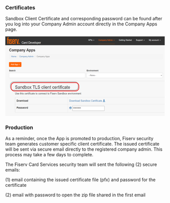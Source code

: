 
### Certificates

Sandbox Client Certificate and corresponding password can be found after you log into your Company Admin account directly in the Company Apps page.

![sandbox-client-certificate.png](assets/images/sandbox-client-certificate.png)



 

### Production

As a reminder, once the App is promoted to production, Fiserv security team generates customer specific client certificate. The issued certificate will be sent via secure email directly to the registered company admin. This process may take a few days to complete. 

The Fiserv Card Services security team will sent the following (2) secure emails:

(1) email containing the issued certificate file (pfx) and password for the certificate

(2) email with password to open the zip file shared in the first email

 

